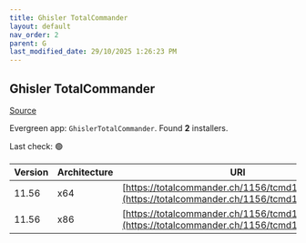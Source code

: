 ```yaml
---
title: Ghisler TotalCommander
layout: default
nav_order: 2
parent: G
last_modified_date: 29/10/2025 1:26:23 PM
---
```


## Ghisler TotalCommander

[Source](https://www.ghisler.com/)

Evergreen app: `GhislerTotalCommander`. Found **2** installers.

Last check: 🟢

| Version | Architecture | URI                                                                                              |
| ------- | ------------ | ------------------------------------------------------------------------------------------------ |
| 11.56   | x64          | [https://totalcommander.ch/1156/tcmd1156x64.exe](https://totalcommander.ch/1156/tcmd1156x64.exe) |
| 11.56   | x86          | [https://totalcommander.ch/1156/tcmd1156x32.exe](https://totalcommander.ch/1156/tcmd1156x32.exe) |
